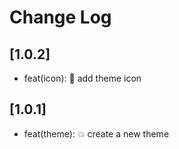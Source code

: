 # Change Log

## [1.0.2]

- feat(icon): :tada: add theme icon

## [1.0.1]

- feat(theme): :boom: create a new theme
